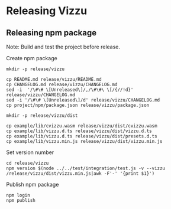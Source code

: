 # Releasing Vizzu

## Releasing npm package

Note: Build and test the project before release.

Create npm package

```
mkdir -p release/vizzu

cp README.md release/vizzu/README.md
cp CHANGELOG.md release/vizzu/CHANGELOG.md
sed -i  '/\#\# \[Unreleased\]/,/\#\#\ \[/{//!d}' release/vizzu/CHANGELOG.md
sed -i '/\#\# \[Unreleased\]/d' release/vizzu/CHANGELOG.md
cp project/npm/package.json release/vizzu/package.json

mkdir -p release/vizzu/dist

cp example/lib/cvizzu.wasm release/vizzu/dist/cvizzu.wasm
cp example/lib/vizzu.d.ts release/vizzu/dist/vizzu.d.ts
cp example/lib/vizzu.d.ts release/vizzu/dist/presets.d.ts
cp example/lib/vizzu.min.js release/vizzu/dist/vizzu.min.js
```

Set version number

```
cd release/vizzu
npm version $(node ../../test/integration/test.js -v --vizzu /release/vizzu/dist/vizzu.min.js|awk -F'-' '{print $1}')
```

Publish npm package

```
npm login
npm publish
```